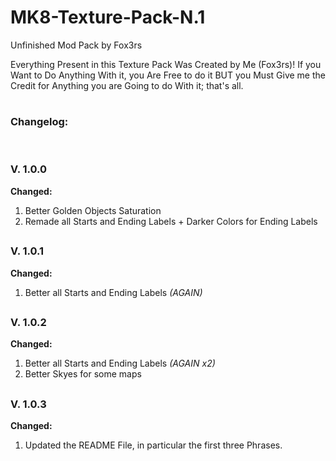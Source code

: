 # MK8-Texture-Pack-N.1
 Unfinished Mod Pack by Fox3rs

Everything Present in this Texture Pack Was Created by Me (Fox3rs)!
If you Want to Do Anything With it, you Are Free to do it
BUT you Must Give me the Credit for Anything you are Going to do With it; that's all.
#
### Changelog:
‎ 
‎ 
### V. 1.0.0

**Changed:**
1. Better Golden Objects Saturation
2. Remade all Starts and Ending Labels + Darker Colors for Ending Labels
‎ 
## 
### V. 1.0.1

**Changed:**
1. Better all Starts and Ending Labels _(AGAIN)_
‎‎ 
## 
### V. 1.0.2

**Changed:**
1. Better all Starts and Ending Labels _(AGAIN x2)_
2. Better Skyes for some maps
‎ 
## 
### V. 1.0.3

**Changed:**
1. Updated the README File, in particular the first three Phrases.
